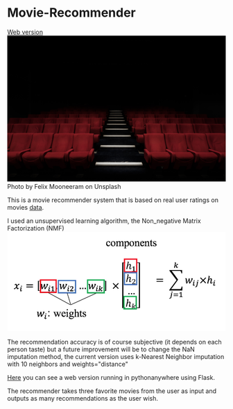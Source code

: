 # Movie-Recommender

[Web version](http://llana13.pythonanywhere.com/)
![Movie](butacas.jpg)
Photo by Felix Mooneeram on Unsplash


This is a movie recommender system that is based on real user ratings on movies [data](https://grouplens.org/datasets/movielens/).

I used an unsupervised learning algorithm, the Non_negative Matrix Factorization (NMF) 
![NMF](NMF.png)

The recommendation accuracy is of course subjective (it depends on each person taste) but a future improvement will be to change the NaN imputation method, the current version uses k-Nearest Neighbor imputation with 10 neighbors and weights="distance" 

[Here](http://llana13.pythonanywhere.com/) you can see a web version running in pythonanywhere using Flask.

The recommender takes three favorite movies from the user as input and outputs as many recommendations as the user wish.

